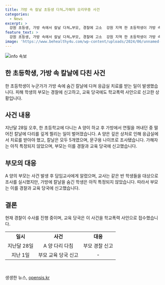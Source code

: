 ```yaml
---
title: 가방 속 칼날 초등생 다쳐…가해자 오리무중 사건
categories:
  - News
excerpt: >
  강원 초등생, 가방 속에서 칼날 다쳐…부모, 경찰에 고소  강원 지역 한 초등학생이 가방 속에서 발견된 칼날로 다쳐 응급실 치료를 받았다. 가해자는 아직 특정되지 않았으며, 부모는 사건을 경찰에 신고했고, 교육 당국에도 학교폭력으로 신고했다. 칼날은 가방에서 발견된 것으로, 가해자의 정체는 아직 확인되지 않았다. 해당 사건은 경찰 수사와 함께 학교폭력으로도 조사 중이다.
feature_text: >
  강원 초등생, 가방 속에서 칼날 다쳐…부모, 경찰에 고소  강원 지역 한 초등학생이 가방 속에서 발견된 칼날로 다쳐 응급실 치료를 받았다. 가해자는 아직 특정되지 않았으며, 부모는 사건을 경찰에 신고했고, 교육 당국에도 학교폭력으로 신고했다. 칼날은 가방에서 발견된 것으로, 가해자의 정체는 아직 확인되지 않았다. 해당 사건은 경찰 수사와 함께 학교폭력으로도 조사 중이다.
image: 'https://www.behealthy4u.com/wp-content/uploads/2024/06/unnamed-file.png'
---
```


<p><img src="https://www.behealthy4u.com/wp-content/uploads/2024/06/unnamed-file.png" alt="info 속보" /></p>

<h2>한 초등학생, 가방 속 칼날에 다친 사건</h2>

<p>한 초등학생이 누군가가 가방 속에 숨긴 칼날에 다쳐 응급실 치료를 받는 일이 발생했습니다. 피해 학생의 부모는 경찰에 신고하고, 교육 당국에도 학교폭력 사안으로 신고한 상황입니다.</p>

<h2>사건 내용</h2>

<p data-ke-size="size16">지난달 28일 오후, 한 초등학교에 다니는 A 양이 하교 후 가방에서 연필을 꺼내던 중 떨어진 칼날에 다리를 깊게 찔리는 일이 벌어졌습니다. A 양은 깊은 상처로 인해 응급실에서 치료를 받아야 했고, 칼날은 모두 5개였으며, 문구용 나이프로 조사됐습니다. 가해자는 아직 특정되지 않았으며, 부모는 이를 경찰과 교육 당국에 신고했습니다.</p>

<h2>부모의 대응</h2>

<p data-ke-size="size16">A 양의 부모는 사건 발생 후 담임교사에게 알렸으며, 교사는 같은 반 학생들을 대상으로 조사를 실시했지만, 가방에 칼날을 숨긴 학생은 아직 특정되지 않았습니다. 따라서 부모는 이를 경찰과 교육 당국에 신고했습니다.</p>

<h2>결론</h2>

<p data-ke-size="size16">현재 경찰이 수사를 진행 중이며, 교육 당국은 이 사건을 학교폭력 사안으로 접수했습니다.</p>

<table>
    <tr>
        <td style="text-align: center; height: 17px;"><b>일시</b></td>
        <td style="text-align: center; height: 17px;"><b>사건</b></td>
        <td style="text-align: center; height: 17px;"><b>대응</b></td>
    </tr>
    <tr>
        <td style="text-align: center; height: 17px;">지난달 28일</td>
        <td style="text-align: center; height: 17px;">A 양 다리 다침</td>
        <td style="text-align: center; height: 17px;">부모 경찰 신고</td>
    </tr>
    <tr>
        <td style="text-align: center; height: 17px;">지난 1일</td>
        <td style="text-align: center; height: 17px;">부모 교육 당국 신고</td>
        <td style="text-align: center; height: 17px;">-</td>
    </tr>
</table>

<p data-ke-size="size16">&nbsp;</p>
생생한 뉴스, <a href="https://opensis.kr" rel="dofollow">opensis.kr</a>


